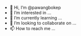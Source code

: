 - 👋 Hi, I’m @pawangbokep
- 👀 I’m interested in ...
- 🌱 I’m currently learning ...
- 💞️ I’m looking to collaborate on ...
- 📫 How to reach me ...

<!---
pawangbokep/pawangbokep is a ✨ special ✨ repository because its `README.md` (this file) appears on your GitHub profile.
You can click the Preview link to take a look at your changes.
--->
